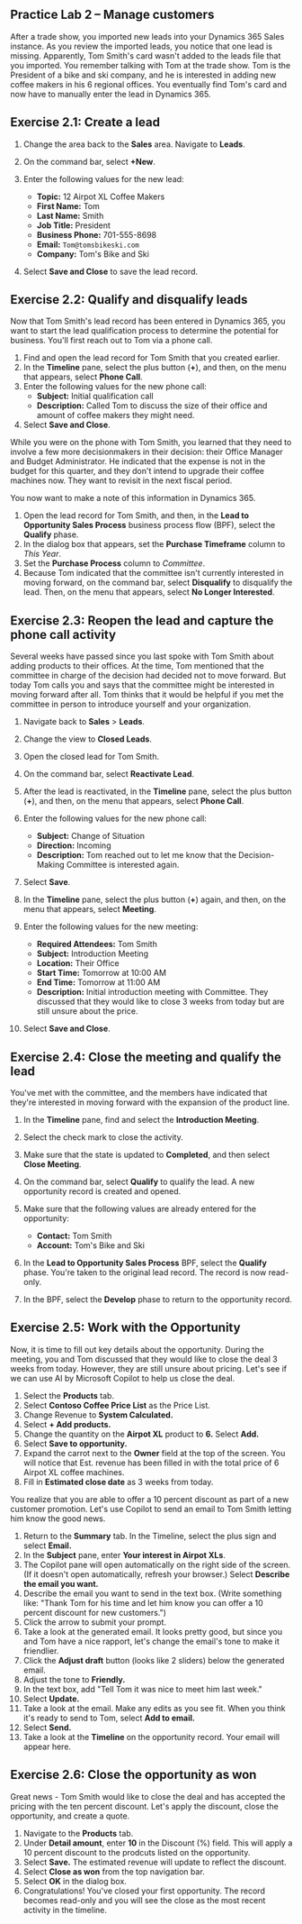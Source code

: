 ## Practice Lab 2 – Manage customers

After a trade show, you imported new leads into your Dynamics 365 Sales instance. As you review the imported leads, you notice that one lead is missing. Apparently, Tom Smith's card wasn't added to the leads file that you imported. You remember talking with Tom at the trade show. Tom is the President of a bike and ski company, and he is interested in adding new coffee makers in his 6 regional offices. You eventually find Tom's card and now have to manually enter the lead in Dynamics 365.

## Exercise 2.1: Create a lead

1. Change the area back to the **Sales** area. Navigate to **Leads**.
2. On the command bar, select **+New**.

3. Enter the following values for the new lead:

    - **Topic:** 12 Airpot XL Coffee Makers
    - **First Name:** Tom
    - **Last Name:** Smith
    - **Job Title:** President
    - **Business Phone:** 701-555-8698
    - **Email:** `Tom@tomsbikeski.com`
    - **Company:** Tom's Bike and Ski

4. Select **Save and Close** to save the lead record.

## Exercise 2.2: Qualify and disqualify leads

Now that Tom Smith's lead record has been entered in Dynamics 365, you want to start the lead qualification process to determine the potential for business. You'll first reach out to Tom via a phone call.

1. Find and open the lead record for Tom Smith that you created earlier.
2. In the **Timeline** pane, select the plus button (**+**), and then, on the menu that appears, select **Phone Call**.
3. Enter the following values for the new phone call:
    - **Subject:** Initial qualification call
    - **Description:** Called Tom to discuss the size of their office and amount of coffee makers they might need.
4. Select **Save and Close**.

While you were on the phone with Tom Smith, you learned that they need to involve a few more decisionmakers in their decision: their Office Manager and Budget Administrator. He indicated that the expense is not in the budget for this quarter, and they don't intend to upgrade their coffee machines now. They want to revisit in the next fiscal period.

You now want to make a note of this information in Dynamics 365.

1. Open the lead record for Tom Smith, and then, in the **Lead to Opportunity Sales Process** business process flow (BPF), select the **Qualify** phase.
2. In the dialog box that appears, set the **Purchase Timeframe** column to *This Year*.
3. Set the **Purchase Process** column to *Committee*.
4. Because Tom indicated that the committee isn't currently interested in moving forward, on the command bar, select **Disqualify** to disqualify the lead. Then, on the menu that appears, select **No Longer Interested**.

## Exercise 2.3: Reopen the lead and capture the phone call activity

Several weeks have passed since you last spoke with Tom Smith about adding products to their offices. At the time, Tom mentioned that the committee in charge of the decision had decided not to move forward. But today Tom calls you and says that the committee might be interested in moving forward after all. Tom thinks that it would be helpful if you met the committee in person to introduce yourself and your organization.

1. Navigate back to **Sales** > **Leads**.
2. Change the view to **Closed Leads**.
3. Open the closed lead for Tom Smith.
4. On the command bar, select **Reactivate Lead**.
5. After the lead is reactivated, in the **Timeline** pane, select the plus button (**+**), and then, on the menu that appears, select **Phone Call**.
6. Enter the following values for the new phone call:

    - **Subject:** Change of Situation
    - **Direction:** Incoming
    - **Description:** Tom reached out to let me know that the Decision-Making Committee is interested again. 

7. Select **Save**.

8. In the **Timeline** pane, select the plus button (**+**) again, and then, on the menu that appears, select **Meeting**.

9. Enter the following values for the new meeting:

    - **Required Attendees:** Tom Smith
    - **Subject:** Introduction Meeting
    - **Location:** Their Office
    - **Start Time:** Tomorrow at 10:00 AM
    - **End Time:** Tomorrow at 11:00 AM
    - **Description:** Initial introduction meeting with Committee. They discussed that they would like to close 3 weeks from today but are still unsure about the price.

10. Select **Save and Close**.
   
## Exercise 2.4: Close the meeting and qualify the lead

You've met with the committee, and the members have indicated that they're interested in moving forward with the expansion of the product line.

1. In the **Timeline** pane, find and select the **Introduction Meeting**.
2. Select the check mark to close the activity.
3. Make sure that the state is updated to **Completed**, and then select **Close Meeting**.
4. On the command bar, select **Qualify** to qualify the lead. A new opportunity record is created and opened.
5. Make sure that the following values are already entered for the opportunity:

    - **Contact:** Tom Smith
    - **Account:** Tom's Bike and Ski

6. In the **Lead to Opportunity Sales Process** BPF, select the **Qualify** phase. You're taken to the original lead record. The record is now read-only.

8. In the BPF, select the **Develop** phase to return to the opportunity record.

## Exercise 2.5: Work with the Opportunity

Now, it is time to fill out key details about the opportunity. During the meeting, you and Tom discussed that they would like to close the deal 3 weeks from today. However, they are still unsure about pricing. Let's see if we can use AI by Microsoft Copilot to help us close the deal.

1. Select the **Products** tab.
2. Select **Contoso Coffee Price List** as the Price List.
3. Change Revenue to **System Calculated.**
4. Select **+ Add products.**
5. Change the quantity on the **Airpot XL** product to **6.** Select **Add.**
6. Select **Save to opportunity.**
7. Expand the carrot next to the **Owner** field at the top of the screen. You will notice that Est. revenue has been filled in with the total price of 6 Airpot XL coffee machines.
8. Fill in **Estimated close date** as 3 weeks from today.

You realize that you are able to offer a 10 percent discount as part of a new customer promotion. Let's use Copilot to send an email to Tom Smith letting him know the good news.

1. Return to the **Summary** tab. In the Timeline, select the plus sign and select **Email.**
2. In the **Subject** pane, enter **Your interest in Airpot XLs**.
3. The Copilot pane will open automatically on the right side of the screen. (If it doesn't open automatically, refresh your browser.) Select **Describe the email you want.**
4. Describe the email you want to send in the text box. (Write something like: "Thank Tom for his time and let him know you can offer a 10 percent discount for new customers.")
5. Click the arrow to submit your prompt.
6. Take a look at the generated email. It looks pretty good, but since you and Tom have a nice rapport, let's change the email's tone to make it friendlier.
7. Click the **Adjust draft** button (looks like 2 sliders) below the generated email.
8. Adjust the tone to **Friendly.**
9. In the text box, add "Tell Tom it was nice to meet him last week."
10. Select **Update.**
11. Take a look at the email. Make any edits as you see fit. When you think it's ready to send to Tom, select **Add to email.**
12. Select **Send.**
13. Take a look at the **Timeline** on the opportunity record. Your email will appear here.

## Exercise 2.6: Close the opportunity as won

Great news - Tom Smith would like to close the deal and has accepted the pricing with the ten percent discount. Let's apply the discount, close the opportunity, and create a quote.

1. Navigate to the **Products** tab.
2. Under **Detail amount**, enter **10** in the Discount (%) field. This will apply a 10 percent discount to the prodcuts listed on the opportunity.
3. Select **Save.** The estimated revenue will update to reflect the discount.
4. Select **Close as won** from the top navigation bar.
5. Select **OK** in the dialog box.
6. Congratulations! You've closed your first opportunity. The record becomes read-only and you will see the close as the most recent activity in the timeline.




